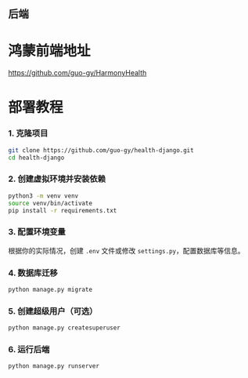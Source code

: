 ## 后端

# 鸿蒙前端地址

https://github.com/guo-gy/HarmonyHealth

# 部署教程

### 1. 克隆项目

```bash
git clone https://github.com/guo-gy/health-django.git
cd health-django
```

### 2. 创建虚拟环境并安装依赖

```bash
python3 -m venv venv
source venv/bin/activate
pip install -r requirements.txt
```

### 3. 配置环境变量

根据你的实际情况，创建 `.env` 文件或修改 `settings.py`，配置数据库等信息。

### 4. 数据库迁移

```bash
python manage.py migrate
```

### 5. 创建超级用户（可选）

```bash
python manage.py createsuperuser
```

### 6. 运行后端

```bash
python manage.py runserver
```